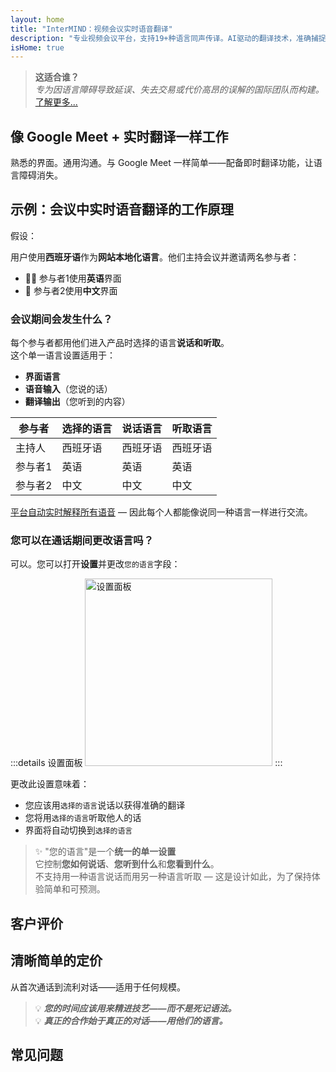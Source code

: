 ```yaml
---
layout: home
title: "InterMIND：视频会议实时语音翻译"
description: "专业视频会议平台，支持19+种语言同声传译。AI驱动的翻译技术，准确捕捉语调、意图和语境。全球会议，自然沟通。"
isHome: true
---
```


<!-- <HeroSection title="Meet in **Any** Language" :typingSpeed="10" text="Live speech translation in video calls. Instant understanding, no barriers."> -->

<HeroSection title="理解**任何**语言" :typingSpeed="20" text="视频会议中的同声传译。瞬间打破语言障碍。">
<NavButton buttonLabel="观看演示" buttonClass="brand" to="/#HowItWorks" eventName="watch_demo" />
<NavButton buttonLabel="助手" buttonClass="alt" to="/chat" eventName="chat_assistant" />
</HeroSection>

<span id="1"></span>
<FeatureBlock
    :card="{
      title: '翻译 ≠ 理解。这就是未来。',
      details: '无论使用何种语言，您的声音都能被听到——并被理解——就像您们使用同一种语言一样。',
      items: [
        '✧ 自然地，[实时](./product/overview/how-it-works)进行，无需字幕或延迟。',
        '✧ AI驱动的口译捕捉语调、意图和行业专业术语。',
      ],
      link: './product/overview/what-is-intermind',
      src: {
        light: '/media-kit/animals-cartoon-3-2.png',
        dark: '/1d.png',
      },
      inversion: false,
    }"
  />

<span id="2"></span>
<FeatureBlock
    :card="{
      title: '会议中的智慧大脑',
      details: 'InterMIND将每次多语言通话转化为清晰、可搜索的知识。',
      items: [
        '✧ **询问任何问题** — AI在**您的所有会议中**找到答案。',
        '✧ 自动提取任务、负责人和截止日期。',
        '✧ 即时总结任何语言的要点。',
      ],
      link: './product/overview/how-it-works#🧩-deep-memory-deep-understanding',
      src: {
        light: '/2l.png',
        dark: '/2d.png',
      },
      inversion: true,
    }"
  />

<span id="3"></span>
<FeatureBlock
    :card="{
      title: '为严肃会议而生——不仅仅是聊天',
      details: 'InterMIND是一个[专业级视频会议平台](./product/overview/video-meeting-platform)，而不是轻量级插件或附加组件。',
      items: [
        '✧ 1080p分辨率、智能降噪、日程安排、会议管理、屏幕共享、录制、字幕、参与者聊天和日历集成——全部内置，**即开即用**。',
      ],
      link: './product/overview/video-meeting-platform',
      src: {
        light: '/3l.mp4',
        dark: '/3d.mp4',
      },
      inversion: false,
    }"
  />

<span id="4"></span>
<FeatureBlock
    :card="{
      title: '重要场合的隐私保护',
      details: 'InterMIND专为信任至关重要的对话而构建——隐私和控制最为重要的场合。',
      items: ['✧ [隐私区域](./product/overview/privacy-architecture) — 欧盟、美国、东南亚', '✧ **零数据训练**。无第三方访问。'],
      link: './product/overview/privacy-architecture',
      src: {
        light: '/4l.png',
        dark: '/4d.png',
      },
      inversion: true,
    }"
  />

> **这适合谁？**  
> _专为因语言障碍导致延误、失去交易或代价高昂的误解的国际团队而构建。_ [了解更多...](./product/overview/markets)

<span id="HowItWorks"></span>

## 像 Google Meet + 实时翻译一样工作

熟悉的界面。通用沟通。与 Google Meet 一样简单——配备即时翻译功能，让语言障碍消失。

<FeatureCards
    :features="[
      {
        title: '免费注册',
        details: '选择您的语言并[创建账户](#Pricing)。',
        icon: {
          light: '/signUp.png',
          dark: '/signUp.png',
        },
      },
      {
        title: '开始会议',
        details: '立即创建或提前安排。',
        icon: {
          light: '/start.png',
          dark: '/start.png',
        },
      },
      {
        title: '加入会议',
        details: '点击链接，输入姓名，立即加入。',
        icon: {
          light: '/join.png',
          dark: '/join.png',
        },
      },
      {
        title: '说您的语言',
        details: '每个人都用自己的语言说话和听取。',
        icon: {
          light: '/meeting.png',
          dark: '/meeting.png',
        },
      },
    ]"
  />

<!-- <br> -->

<span id="VideoDemo"></span>
<VideoPlayer src="/promo/demo-en-mx.mp4" />

<span id="Example"></span>

## 示例：会议中实时语音翻译的工作原理

假设：

用户使用**西班牙语**作为**网站本地化语言**。他们主持会议并邀请两名参与者：

- 🧑‍💼 参与者1使用**英语**界面
- 👩 参与者2使用**中文**界面

### 会议期间会发生什么？

每个参与者都用他们进入产品时选择的语言**说话和听取**。  
这个单一语言设置适用于：

- **界面语言**
- **语音输入**（您说的话）
- **翻译输出**（您听到的内容）

| 参与者   | 选择的语言 | 说话语言 | 听取语言 |
| -------- | ---------- | -------- | -------- |
| 主持人   | 西班牙语   | 西班牙语 | 西班牙语 |
| 参与者1  | 英语       | 英语     | 英语     |
| 参与者2  | 中文       | 中文     | 中文     |

[平台自动实时解释所有语音](./product/overview/how-it-works) — 因此每个人都能像说同一种语言一样进行交流。

### 您可以在通话期间更改语言吗？

可以。您可以打开**设置**并更改`您的语言`字段：

:::details 设置面板
<img src="/settings.png" alt="设置面板" width="300px" />
:::

更改此设置意味着：

- 您应该用`选择的语言`说话以获得准确的翻译
- 您将用`选择的语言`听取他人的话
- 界面将自动切换到`选择的语言`

> ✨ "您的语言"是一个**统一的单一设置**  
> 它控制**您如何说话**、**您听到什么**和**您看到什么**。  
> 不支持用一种语言说话而用另一种语言听取 — 这是设计如此，为了保持体验简单和可预测。

<span id="Testimonials"></span>

## 客户评价

<AutoScrollTestimonials testimonialsUrl="/testimonials.json"/>

<span id="Pricing"></span>

## 清晰简单的定价

从首次通话到流利对话——适用于任何规模。

<PricingPlans
    :plans="[
      {
        title: '**基础版** &nbsp 1 用户',
        price: '**免费**',
        details: '无需信用卡',
        items: [
          '**25** 次会议',
          '**100** 人视频会议 [💬](#3)',
          '每用户 **30** GB 共享存储',
          '搜索所有会议记录 [💬](#2)',
          '同声传译 [💬](#1)',
        ],
      },
      {
        title: '**专业版**  &nbsp 1-99 用户',
        price: '**$20** /月/用户，按年计费',
        details: '或按月计费 $25',
        items: [
          '**无限** 会议',
          '**150** 人视频会议 [💬](#3)',
          '每用户 **2** TB 共享存储',
          '搜索所有会议记录 [💬](#2)',
          '同声传译 [💬](#1)',
        ],
      },
      {
        title: '**企业版** &nbsp 100+ 用户',
        price: '**定制定价**',
        details: '专为隐私而构建',
        items: [
          '**无限** 会议',
          '**500** 人视频会议 [💬](#3)',
          '每用户 **5** TB 共享存储',
          '搜索所有会议记录 [💬](#2)',
          '同声传译 [💬](#1)',
          '**隐私区域** [💬](#4)',
        ],
      },
    ]">

<AuthButton text="开始使用" button-class="brand" event-name="get_started_attempt"/>
<AuthButton text="立即购买" mode="checkout" eventName="buy_now_attempt" />
<ContactForm buttonText="联系我们的团队" buttonClass="alt" />
</PricingPlans>

> 💡 **_您的时间应该用来精进技艺——而不是死记语法。_**  
> 💡 **_真正的合作始于真正的对话——用他们的语言。_**

## 常见问题

<span id="FAQ"></span>

<AccordionGroup
    :items="[
      {
        q: 'InterMind支持哪些语言的口译？',
        a: 'InterMind支持以下19种语言的**实时口译**：<br><br>- العربية (ar) – 阿拉伯语<br>- Čeština (cs) – 捷克语<br>- Deutsch (de) – 德语<br>- English (en) – 英语<br>- Español (es) – 西班牙语<br>- Français (fr) – 法语<br>- हिन्दी (hi) – 印地语<br>- Magyar (hu) – 匈牙利语<br>- Italiano (it) – 意大利语<br>- 日本語 (ja) – 日语<br>- 한국어 (ko) – 韩语<br>- Nederlands (nl) – 荷兰语<br>- Polski (pl) – 波兰语<br>- Português (pt) – 葡萄牙语<br>- Русский (ru) – 俄语<br>- Türkçe (tr) – 土耳其语<br>- 中文 (zh) – 中文<br><br>我们正在不断扩展这个列表——每个主要版本都会添加新语言。',
      },
      {
        q: '什么是许可用户和参与者？',
        a: '*许可用户*拥有免费或付费会议许可证，可以在其计划限制内安排会议。*参与者*是受邀者——他们**无需账户或许可证**即可加入，可以从任何设备**免费**连接。',
      },
      {
        q: '一个InterMind许可证可以供多少人使用？',
        a: '每个*许可用户*可以主持**无限次会议**。如果多个团队成员需要同时主持会议，每个人都需要自己的许可证。',
      },
      {
        q: '会议的最长持续时间是多少？',
        a: '所有计划的会议都可以运行长达**24小时**。',
      },
      {
        q: '我可以主持的会议数量有限制吗？',
        a: '*免费基础*计划包含**25次免费会议**。*专业版*和*商业版*计划提供无限次会议，支持更多参与者和控制功能。',
      },
      {
        q: 'InterMind如何确保数据隐私和安全？',
        a: 'InterMind**从设计上保护隐私**。所有数据都在您选择的**隐私区域**内处理和存储——_欧盟_、_美国_或_亚洲_。我们遵守[**GDPR**](https://gdpr.eu)、[**CCPA**](https://oag.ca.gov/privacy/ccpa)和阿联酋PDPL，**绝不使用您的内容**进行训练或第三方访问。高级[隐私区域控制](./product/overview/privacy-architecture)在**商业版**计划中提供。',
      },
      {
        q: '我可以在购买计划之前试用InterMind吗？',
        a: '当然可以。*免费基础*计划让您完全访问核心功能，包含**25次免费会议**——包括**同声传译**和**会议搜索**。无需信用卡。随时升级。',
      },
      {
        q: '如果我需要帮助或支持怎么办？',
        a: '可通过我们的[帮助中心](./resources/help)获得支持。*商业版*用户享有**优先支持**，配有专门联系人。',
      },
      {
        q: '如何管理我的订阅（升级、降级或取消）？',
        a: '您可以随时通过**账户设置**更改计划。更改**立即生效**。对于取消，*月度计划*在计费周期结束时取消。*年度计划*可以取消并获得**按比例退款**。',
      },
      {
        q: '我可以使用InterMind进行网络研讨会或大型活动吗？',
        a: '可以。*专业版*和*商业版*计划非常适合**大型会议和网络研讨会**——*商业版*支持多达**500名参与者**。',
      },
    ]"/>

<HomeFooter
    :columns="[
      {
        title: '产品',
        links: [
          { text: '概述', link: './product/overview/what-is-intermind' },
          { text: '入门指南', link: './product/guide/getting-started' },
          { text: '用户评价', link: '#Testimonials' },
          { text: '定价', link: '#Pricing' },
        ],
      },
      {
        title: '支持',
        links: [
          { text: '获取支持', link: './resources/help' },
          { text: '常见问题', link: '#FAQ' },
          { text: '隐私政策', link: './resources/company/Privacy-Policy' },
          { text: 'AI法律指南', link: './resources/company/Legal-Regulations-for-AI-Services' },
          { text: '服务状态', link: 'https://status.mind.com/' },
          // { text: 'Privacy Settings', link: '#' },
        ],
      },
      {
        title: '资源',
        links: [
          { text: '博客', link: './blog' },
          { text: '品牌资产', link: './resources/media-kit' },
          { text: 'AI API / LLM文档', link: 'https://mind.com/llms-full.txt' },
        ],
      },
      {
        title: '公司',
        links: [
          { text: '关于我们', link: './resources/company/about' },
          { text: '团队', link: './resources/company/team' },
          { text: '招聘', link: './resources/company/careers' },
          { text: '联系我们', link: './resources/company/contacts' },
        ],
      },
    ]"/>